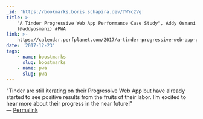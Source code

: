 ```yaml
---
_id: 'https://bookmarks.boris.schapira.dev/?WYc2Vg'
title: >-
    "A Tinder Progressive Web App Performance Case Study", Addy Osmani
    (@addyosmani) #PWA
link: >-
    https://calendar.perfplanet.com/2017/a-tinder-progressive-web-app-performance-case-study/
date: '2017-12-23'
tags:
    - name: boostmarks
      slug: boostmarks
    - name: pwa
      slug: pwa
---
```


&quot;Tinder are still iterating on their Progressive Web App but have already
started to see positive results from the fruits of their labor. I’m excited to
hear more about their progress in the near future!&quot; <br>&#8212;
<a href="https://bookmarks.boris.schapira.dev/?WYc2Vg" title="Permalink">Permalink</a>
